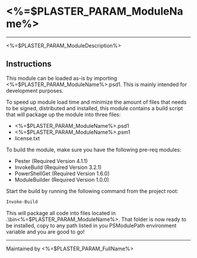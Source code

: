 # <%=$PLASTER_PARAM_ModuleName%>

---

<%=$PLASTER_PARAM_ModuleDescription%>

## Instructions

This module can be loaded as-is by importing <%=$PLASTER_PARAM_ModuleName%>.psd1. This is mainly intended for development purposes.

To speed up module load time and minimize the amount of files that needs to be signed, distributed and installed, this module contains a build script that will package up the module into three files:

- <%=$PLASTER_PARAM_ModuleName%>.psd1
- <%=$PLASTER_PARAM_ModuleName%>.psm1
- license.txt

To build the module, make sure you have the following pre-req modules:

- Pester (Required Version 4.1.1)
- InvokeBuild (Required Version 3.2.1)
- PowerShellGet (Required Version 1.6.0)
- ModuleBuilder (Required Version 1.0.0)

Start the build by running the following command from the project root:

```powershell
Invoke-Build
```

This will package all code into files located in .\bin\<%=$PLASTER_PARAM_ModuleName%>. That folder is now ready to be installed, copy to any path listed in you PSModulePath environment variable and you are good to go!

---
Maintained by <%=$PLASTER_PARAM_FullName%>